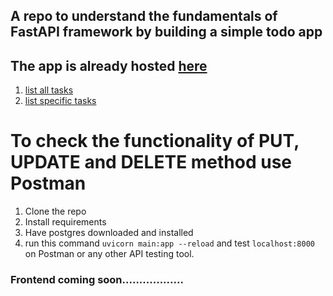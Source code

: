 ## A repo to understand the fundamentals of FastAPI framework by building a simple todo app

## The app is already hosted [here](https://fastapitodo.vercel.app/)
1. [list all tasks](https://fastapitodo.vercel.app/task)
2. [list specific tasks](https://fastapitodo.vercel.app/task/1)

# To check the functionality of PUT, UPDATE and DELETE method use Postman
1. Clone the repo
1. Install requirements
1. Have postgres downloaded and installed
1. run this command ```uvicorn main:app --reload``` and test ```localhost:8000``` on Postman or any other API testing tool.

### Frontend coming soon..................
